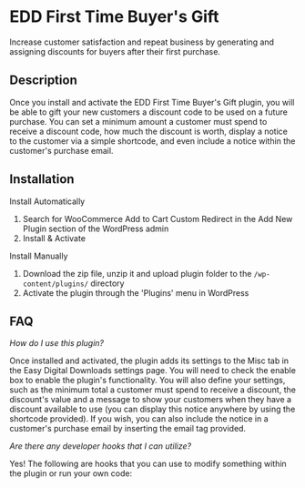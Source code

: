 EDD First Time Buyer's Gift
=============

Increase customer satisfaction and repeat business by generating and assigning discounts for buyers after their first purchase.

Description
-------

Once you install and activate the EDD First Time Buyer's Gift plugin, you will be able to gift your new customers a discount code to be used on a future purchase. You can set a minimum amount a customer must spend to receive a discount code, how much the discount is worth, display a notice to the customer via a simple shortcode, and even include a notice within the customer's purchase email.

Installation
-----------

Install Automatically

1. Search for WooCommerce Add to Cart Custom Redirect in the Add New Plugin section of the WordPress admin
2. Install & Activate

Install Manually

1. Download the zip file, unzip it and upload plugin folder to the `/wp-content/plugins/` directory
2. Activate the plugin through the 'Plugins' menu in WordPress

FAQ
-----

<em>How do I use this plugin?</em>

Once installed and activated, the plugin adds its settings to the Misc tab in the Easy Digital Downloads settings page. You will need to check the enable box to enable the plugin's functionality. You will also define your settings, such as the minimum total a customer must spend to receive a discount, the discount's value and a message to show your customers when they have a discount available to use (you can display this notice anywhere by using the shortcode provided). If you wish, you can also include the notice in a customer's purchase email by inserting the email tag provided.

<em>Are there any developer hooks that I can utilize?</em>

Yes! The following are hooks that you can use to modify something within the plugin or run your own code:

<script src="https://gist.github.com/EngageWP/489064af42cd939a92e4.js"></script>